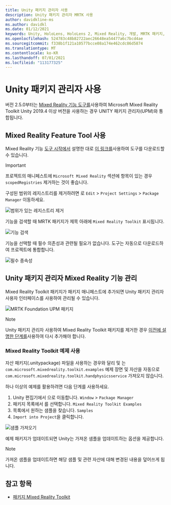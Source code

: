 ```yaml
---
title: Unity 패키지 관리자 사용
description: Unity 패키지 관리자 MRTK 사용
author: davidkline-ms
ms.author: davidkl
ms.date: 01/12/2021
keywords: Unity, HoloLens, HoloLens 2, Mixed Reality, 개발, MRTK 패키지,
ms.openlocfilehash: 524783c48b82722aec26648ea54477a6c7bcd4ae
ms.sourcegitcommit: f338b1f121a10577bcce08a174e462cdc86d5874
ms.translationtype: MT
ms.contentlocale: ko-KR
ms.lasthandoff: 07/01/2021
ms.locfileid: "113177325"
---
```

# <a name="using-the-unity-package-manager"></a>Unity 패키지 관리자 사용

버전 2.5.0부터는 [Mixed Reality 기능 도구를](/windows/mixed-reality/develop/unity/welcome-to-mr-feature-tool)사용하여 Microsoft Mixed Reality Toolkit Unity 2019.4 이상 버전을 사용하는 경우 UNITY 패키지 관리자(UPM)와 통합됩니다.

## <a name="using-the-mixed-reality-feature-tool"></a>Mixed Reality Feature Tool 사용

Mixed Reality 기능 [도구 시작에서](/windows/mixed-reality/develop/unity/welcome-to-mr-feature-tool) 설명한 대로 [이 링크를](https://aka.ms/MRFeatureTool)사용하여 도구를 다운로드할 수 있습니다.

> [!IMPORTANT]
> 프로젝트의 매니페스트에 `Microsoft Mixed Reality` 섹션에 항목이 있는 경우 `scopedRegistries` 제거하는 것이 좋습니다.
>
> 구성된 범위의 레지스트리를 제거하려면 로 `Edit`  >  `Project Settings`  >  `Package Manager` 이동하세요.
>
> ![범위가 있는 레지스트리 제거](../features/images/packaging/RemoveScopedRegistry.png)

기능을 검색할 때 MRTK 패키지가 제목 아래에 `Mixed Reality Toolkit` 표시됩니다.

![기능 검색](../features/images/packaging/DiscoverFeatures.png)

기능을 선택할 때 필수 의존성과 관련될 필요가 없습니다. 도구는 자동으로 다운로드하여 프로젝트에 통합합니다.

![필수 종속성](../features/images/packaging/RequiredDependencies.png)

## <a name="managing-mixed-reality-features-with-the-unity-package-manager"></a>Unity 패키지 관리자 Mixed Reality 기능 관리

Mixed Reality Toolkit 패키지가 패키지 매니페스트에 추가되면 Unity 패키지 관리자 사용자 인터페이스를 사용하여 관리될 수 있습니다.

![MRTK Foundation UPM 패키지](../features/images/packaging/MRTK_FoundationUPM.png)

> [!NOTE]
> Unity 패키지 관리자 사용하여 Mixed Reality Toolkit 패키지를 제거한 경우 [이전에 설명한 단계를](#using-the-mixed-reality-feature-tool)사용하여 다시 추가해야 합니다.

### <a name="using-mixed-reality-toolkit-examples"></a>Mixed Reality Toolkit 예제 사용

자산 패키지(.unitypackage) 파일을 사용하는 경우와 달리 및 는 `com.microsoft.mixedreality.toolkit.examples` 예제 장면 및 자산을 자동으로 `com.microsoft.mixedreality.toolkit.handphysicsservice` 가져오지 않습니다.

하나 이상의 예제를 활용하려면 다음 단계를 사용하세요.

1. Unity 편집기에서 으로 이동합니다. `Window` > `Package Manager`
1. 패키지 목록에서 를 선택합니다. `Mixed Reality Toolkit Examples`
1. 목록에서 원하는 샘플을 찾습니다. `Samples`
1. `Import into Project`을 클릭합니다.

![샘플 가져오기](../features/images/packaging/MRTK_ExamplesUpm.png)

예제 패키지가 업데이트되면 Unity는 가져온 샘플을 업데이트하는 옵션을 제공합니다.

> [!NOTE]
> 가져온 샘플을 업데이트하면 해당 샘플 및 관련 자산에 대해 변경된 내용을 덮어쓰게 됩니다.

## <a name="see-also"></a>참고 항목

- [패키지 Mixed Reality Toolkit](../packages/mrtk-packages.md)
